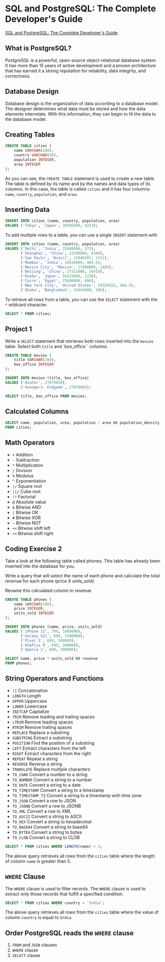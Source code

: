 # SQL and PostgreSQL: The Complete Developer's Guide

[SQL and PostgreSQL: The Complete Developer's Guide](https://www.udemy.com/course/sql-and-postgresql)

## What is PostgreSQL?

PostgreSQL is a powerful, open-source object-relational database system. It has
more than 15 years of active development and a proven architecture that has
earned it a strong reputation for reliability, data integrity, and correctness.


## Database Design

Database design is the organization of data according to a database model. The
designer determines what data must be stored and how the data elements
interrelate. With this information, they can begin to fit the data to the
database model.

## Creating Tables

```sql
CREATE TABLE cities (
    name VARCHAR(100),
    country VARCHAR(50),
    population INTEGER,
    area INTEGER
);
```

As you can see, the `CREATE TABLE` statement is used to create a new table. The
table is defined by its name and by the names and data types of its columns. In
this case, the table is called `cities` and it has four columns: `name`,
`country`, `population`, and `area`.

## Inserting Data

```sql
INSERT INTO cities (name, country, population, area)
VALUES ('Tokyo', 'Japan', 38505000, 8223);
```

To add multiple rows to a table, you can use a single `INSERT` statement with

```sql
INSERT INTO cities (name, country, population, area)
VALUES ('Delhi', 'India', 25840000, 573),
       ('Shanghai', 'China', 23390000, 6340),
       ('Sao Paulo', 'Brazil', 21846507, 1521),
       ('Mumbai', 'India', 18410000, 484.5),
       ('Mexico City', 'Mexico', 17400000, 1485),
       ('Beijing', 'China', 17311000, 16410),
       ('Osaka', 'Japan', 16425000, 2230),
       ('Cairo', 'Egypt', 15600000, 606),
       ('New York City', 'United States', 19354922, 468.9),
       ('Dhaka', 'Bangladesh', 15443000, 306);
```

To retrieve all rows from a table, you can use the `SELECT` statement with the
`*` wildcard character.

```sql
SELECT * FROM cities;
```

## Project 1

Write a `SELECT` statement that retrieves both rows inserted into the
`movies` table. Select both `title` and `box_office`` columns.

```sql
CREATE TABLE movies (
    title VARCHAR(100),
    box_office INTEGER
);

INSERT INTO movies (title, box_office)
VALUES ('Avatar', 27879650),
       ('Avengers: Endgame', 27978005);
```

```sql
SELECT title, box_office FROM movies;
```

## Calculated Columns

```sql
SELECT name, population, area, population / area AS population_density
FROM cities;
```

## Math Operators

- `+` Addition
- `-` Subtraction
- `*` Multiplication
- `/` Division
- `%` Modulus
- `^` Exponentiation
- `|/` Square root
- `||/` Cube root
- `!!` Factorial
- `@` Absolute value
- `&` Bitwise AND
- `|` Bitwise OR
- `#` Bitwise XOR
- `~` Bitwise NOT
- `<<` Bitwise shift left
- `>>` Bitwise shift right

## Coding Exercise 2

Take a look at the following table called phones. This
table has already been inserted into the database for you.

Write a query that will select the name of each phone and calculate the total revenue for each phone (price X units_sold)

Rename this calculated column to revenue

```sql
CREATE TABLE phones (
    name VARCHAR(100),
    price INTEGER,
    units_sold INTEGER
);

INSERT INTO phones (name, price, units_sold)
VALUES ('iPhone 12', 799, 1000000),
       ('Galaxy S21', 699, 1500000),
       ('Pixel 5', 699, 500000),
       ('OnePlus 9', 699, 300000),
       ('Xperia 1', 699, 200000);
```

```sql
SELECT name, price * units_sold AS revenue
FROM phones;
```

## String Operators and Functions

- `||` Concatenation
- `LENGTH` Length
- `UPPER` Uppercase
- `LOWER` Lowercase
- `INITCAP` Capitalize
- `TRIM` Remove leading and trailing spaces
- `LTRIM` Remove leading spaces
- `RTRIM` Remove trailing spaces
- `REPLACE` Replace a substring
- `SUBSTRING` Extract a substring
- `POSITION` Find the position of a substring
- `LEFT` Extract characters from the left
- `RIGHT` Extract characters from the right
- `REPEAT` Repeat a string
- `REVERSE` Reverse a string
- `TRANSLATE` Replace multiple characters
- `TO_CHAR` Convert a number to a string
- `TO_NUMBER` Convert a string to a number
- `TO_DATE` Convert a string to a date
- `TO_TIMESTAMP` Convert a string to a timestamp
- `TO_TIMESTAMP_TZ` Convert a string to a timestamp with time zone
- `TO_JSON` Convert a row to JSON
- `TO_JSONB` Convert a row to JSONB
- `TO_XML` Convert a row to XML
- `TO_ASCII` Convert a string to ASCII
- `TO_HEX` Convert a string to hexadecimal
- `TO_BASE64` Convert a string to base64
- `TO_BYTEA` Convert a string to bytea
- `TO_CLOB` Convert a string to CLOB

```sql
SELECT * FROM cities WHERE LENGTH(name) > 5;
```

The above query retrieves all rows from the `cities` table where the length
of column `name` is greater than 5.

## `WHERE` Clause

The `WHERE` clause is used to filter records. The `WHERE` clause is used to
extract only those records that fulfill a specified condition.

```sql
SELECT * FROM cities WHERE country = 'India';
```

The above query retrieves all rows from the `cities` table where the value of
column `country` is equal to `India`.

## Order PostgreSQL reads the `WHERE` clause
1. `FROM` and `JOIN` clauses
2. `WHERE` clause
3. `SELECT` clause
